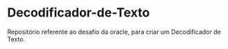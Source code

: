 # Decodificador-de-Texto
Repositório referente ao desafio da oracle, para criar um Decodificador de Texto.
